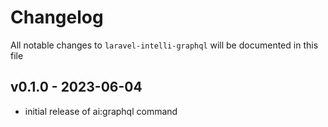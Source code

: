 # Changelog

All notable changes to `laravel-intelli-graphql` will be documented in this file

## v0.1.0 - 2023-06-04

- initial release of ai:graphql command